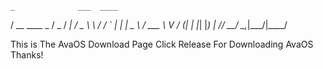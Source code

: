     _              ___  ____  
   / \__   ____ _ / _ \/ ___| 
  / _ \ \ / / _` | | | \___ \ 
 / ___ \ V / (_| | |_| |___) |
/_/   \_\_/ \__,_|\___/|____/ 
                              

This is The AvaOS Download Page
Click Release For Downloading AvaOS
Thanks!
